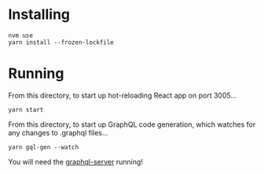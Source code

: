 # Installing

```
nvm use
yarn install --frozen-lockfile
```

# Running

From this directory, to start up hot-reloading React app on port 3005...

```
yarn start
```

From this directory, to start up GraphQL code generation, which watches for any changes to .graphql files...

```
yarn gql-gen --watch
```

You will need the [graphql-server](https://github.com/bespoke-capital/graphql-server) running!
